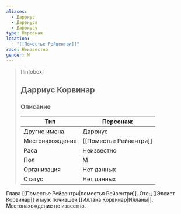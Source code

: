 ```yaml
---
aliases:
  - Дарриус
  - Дарриуса
  - Дарриусу
type: Персонаж
location:
  - "[[Поместье Рейвентри]]"
race: Неизвестно
gender: М
---
```


> [!infobox]
> 
> ## Дарриус Корвинар
> 
> ### Описание
> 
> | Тип | Персонаж |
> | --- | --- |
> | Другие имена| Дарриус |
> | Местонахождение | [[Поместье Рейвентри]] |
> | Раса | Неизвестно |
> | Пол | М |
> | Организация | Нет данных |
> | Статус | Нет данных |

Глава [[Поместье Рейвентри|поместья Рейвентри]]. Отец [[Элсиет Корвинар]] и муж почившей [[Иллана Корвинар|Илланы]]. Местонахождение не известно.